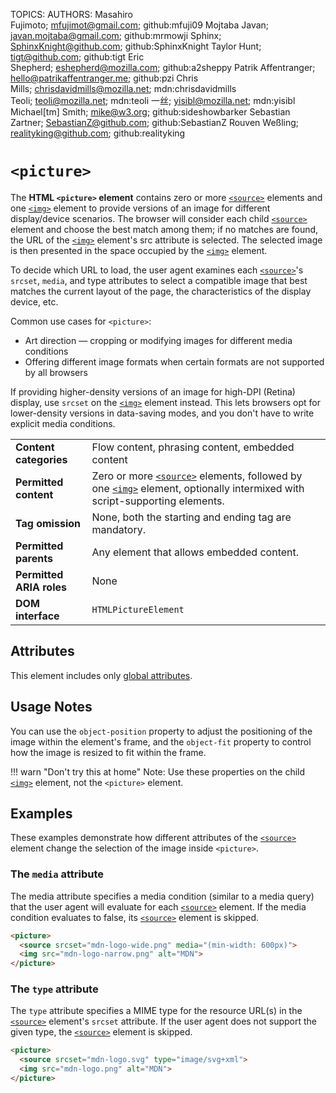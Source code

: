 TOPICS: <picture>
AUTHORS: Masahiro Fujimoto; mfujimot@gmail.com; github:mfuji09
         Mojtaba Javan; javan.mojtaba@gmail.com; github:mrmowji
         Sphinx; SphinxKnight@github.com; github:SphinxKnight
         Taylor Hunt; tigt@github.com; github:tigt
         Eric Shepherd; eshepherd@mozilla.com; github:a2sheppy
         Patrik Affentranger; hello@patrikaffentranger.me; github:pzi
         Chris Mills; chrisdavidmills@mozilla.net; mdn:chrisdavidmills
         Teoli; teoli@mozilla.net; mdn:teoli
         一丝; yisibl@mozilla.net; mdn:yisibl
         Michael[tm] Smith; mike@w3.org; github:sideshowbarker
         Sebastian Zartner; SebastianZ@github.com; github:SebastianZ
         Rouven Weßling; realityking@github.com; github:realityking

# `<picture>`

The **HTML `<picture>` element** contains zero or more [`<source>`](/en/webfrontend/<source>)
elements and one [`<img>`](/en/webfrontend/<img>) element to provide versions of an image for
different display/device scenarios. The browser will consider each child [`<source>`](/en/webfrontend/<source>)
element and choose the best match among them; if no matches are found, the URL of the
[`<img>`](/en/webfrontend/<img>) element's src attribute is selected. The selected image is then
presented in the space occupied by the [`<img>`](/en/webfrontend/<img>) element.

To decide which URL to load, the user agent examines each [`<source>`](/en/webfrontend/<source>)'s `srcset`,
`media`, and type attributes to select a compatible image that best matches the current
layout of the page, the characteristics of the display device, etc.

Common use cases for `<picture>`:

- Art direction — cropping or modifying images for different media conditions
- Offering different image formats when certain formats are not supported by all browsers

If providing higher-density versions of an image for high-DPI (Retina) display, use
`srcset` on the [`<img>`](/en/webfrontend/<img>) element instead. This lets browsers opt for lower-density
versions in data-saving modes, and you don't have to write explicit media conditions.

|  |  |
| :-- | :-- |
| **Content categories** | Flow content, phrasing content, embedded content |
| **Permitted content** | Zero or more [`<source>`](/en/webfrontend/<source>) elements, followed by one [`<img>`](/en/webfrontend/<img>) element, optionally intermixed with script-supporting elements. |
| **Tag omission** | None, both the starting and ending tag are mandatory. |
| **Permitted parents** | Any element that allows embedded content. |
| **Permitted ARIA roles** | None |
| **DOM interface** | `HTMLPictureElement` |

## Attributes

This element includes only [global attributes](/en/webfrontend/HTML_Global_Attributes).

## Usage Notes

You can use the `object-position` property to adjust the positioning of the image within the
element's frame, and the `object-fit` property to control how
the image is resized to fit within the frame.

!!! warn "Don't try this at home"
    Note: Use these properties on the child [`<img>`](/en/webfrontend/<img>) element, not the `<picture>`
    element.

## Examples

These examples demonstrate how different attributes of the [`<source>`](/en/webfrontend/<source>)
element change the selection of the image inside `<picture>`.

### The `media` attribute

The media attribute specifies a media condition (similar to a media query) that the user agent will
evaluate for each [`<source>`](/en/webfrontend/<source>) element. If the media condition evaluates
to false, its [`<source>`](/en/webfrontend/<source>) element is skipped.

```html
<picture>
  <source srcset="mdn-logo-wide.png" media="(min-width: 600px)">
  <img src="mdn-logo-narrow.png" alt="MDN">
</picture>
```

### The `type` attribute

The `type` attribute specifies a MIME type for the resource URL(s) in the
[`<source>`](/en/webfrontend/<source>) element's `srcset` attribute. If the user agent does not
support the given type, the [`<source>`](/en/webfrontend/<source>) element is skipped.

```html
​<picture>
  <source srcset="mdn-logo.svg" type="image/svg+xml">
  <img src="mdn-logo.png" alt="MDN">
</picture>
```
